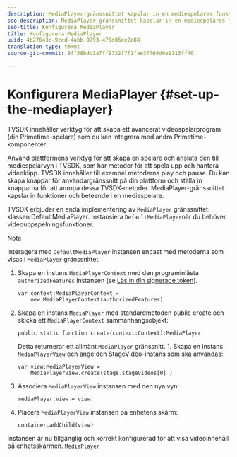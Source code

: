```yaml
---
description: MediaPlayer-gränssnittet kapslar in en mediespelares funktioner och beteende.
seo-description: MediaPlayer-gränssnittet kapslar in en mediespelares funktioner och beteende.
seo-title: Konfigurera MediaPlayer
title: Konfigurera MediaPlayer
uuid: 4b27643c-9ccd-4abb-9793-475d06ee2a88
translation-type: tm+mt
source-git-commit: 8ff38bdc1a7ff9732f7f1fae37f64d0e1113ff40

---
```



# Konfigurera MediaPlayer {#set-up-the-mediaplayer}

TVSDK innehåller verktyg för att skapa ett avancerat videospelarprogram (din Primetime-spelare) som du kan integrera med andra Primetime-komponenter.

Använd plattformens verktyg för att skapa en spelare och ansluta den till mediespelarvyn i TVSDK, som har metoder för att spela upp och hantera videoklipp. TVSDK innehåller till exempel metoderna play och pause. Du kan skapa knappar för användargränssnitt på din plattform och ställa in knapparna för att anropa dessa TVSDK-metoder. MediaPlayer-gränssnittet kapslar in funktioner och beteende i en mediespelare.

TVSDK erbjuder en enda implementering av `MediaPlayer` gränssnittet: klassen DefaultMediaPlayer. Instansiera `DefaultMediaPlayer`när du behöver videouppspelningsfunktioner.

>[!NOTE]
>
>Interagera med `DefaultMediaPlayer` instansen endast med metoderna som visas i `MediaPlayer` gränssnittet.

1. Skapa en instans `MediaPlayerContext` med den programinlästa `authorizedFeatures` instansen (se [Läs in din signerade token](../../tvsdk-1.4-for-desktop-hls/t-psdk-dhls-1.4-configure/t-psdk-dhls-1.4-get-signed-token.md)).

   ```
   var context:MediaPlayerContext =  
       new MediaPlayerContext(authorizedFeatures)
   ```

1. Skapa en instans `MediaPlayer` med standardmetoden public create och skicka ett `MediaPlayerContext` sammanhangsobjekt:

   ```
   public static function create(context:Context):MediaPlayer
   ```

   Detta returnerar ett allmänt `MediaPlayer` gränssnitt. 1. Skapa en instans `MediaPlayerView` och ange den StageVideo-instans som ska användas:

   ```
   var view:MediaPlayerView =  
       MediaPlayerView.create(stage.stageVideos[0] )
   ```

1. Associera `MediaPlayerView` instansen med den nya vyn:

   ```
   mediaPlayer.view = view;
   ```

1. Placera `MediaPlayerView` instansen på enhetens skärm:

   ```
   container.addChild(view)
   ```

Instansen är nu tillgänglig och korrekt konfigurerad för att visa videoinnehåll på enhetsskärmen. `MediaPlayer`